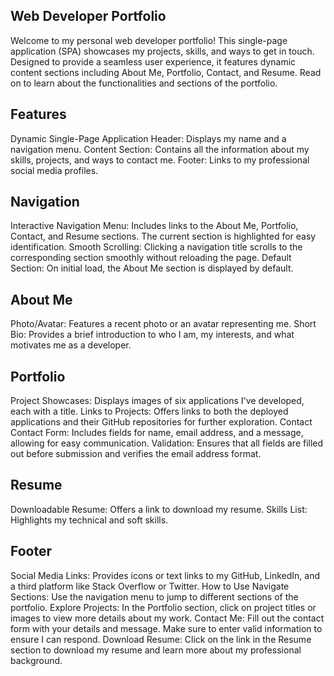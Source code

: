 ## Web Developer Portfolio
Welcome to my personal web developer portfolio! This single-page application (SPA) showcases my projects, skills, and ways to get in touch. Designed to provide a seamless user experience, it features dynamic content sections including About Me, Portfolio, Contact, and Resume. Read on to learn about the functionalities and sections of the portfolio.

## Features
Dynamic Single-Page Application
Header: Displays my name and a navigation menu.
Content Section: Contains all the information about my skills, projects, and ways to contact me.
Footer: Links to my professional social media profiles.

## Navigation
Interactive Navigation Menu: Includes links to the About Me, Portfolio, Contact, and Resume sections. The current section is highlighted for easy identification.
Smooth Scrolling: Clicking a navigation title scrolls to the corresponding section smoothly without reloading the page.
Default Section: On initial load, the About Me section is displayed by default.

## About Me
Photo/Avatar: Features a recent photo or an avatar representing me.
Short Bio: Provides a brief introduction to who I am, my interests, and what motivates me as a developer.

## Portfolio
Project Showcases: Displays images of six applications I've developed, each with a title.
Links to Projects: Offers links to both the deployed applications and their GitHub repositories for further exploration.
Contact
Contact Form: Includes fields for name, email address, and a message, allowing for easy communication.
Validation: Ensures that all fields are filled out before submission and verifies the email address format.
## Resume
Downloadable Resume: Offers a link to download my resume.
Skills List: Highlights my technical and soft skills.
## Footer
Social Media Links: Provides icons or text links to my GitHub, LinkedIn, and a third platform like Stack Overflow or Twitter.
How to Use
Navigate Sections: Use the navigation menu to jump to different sections of the portfolio.
Explore Projects: In the Portfolio section, click on project titles or images to view more details about my work.
Contact Me: Fill out the contact form with your details and message. Make sure to enter valid information to ensure I can respond.
Download Resume: Click on the link in the Resume section to download my resume and learn more about my professional background.